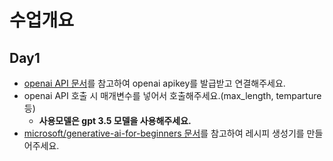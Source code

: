 # 수업개요

## Day1
- [openai API 문서](https://platform.openai.com/docs/api-reference/introduction)를 참고하여 openai apikey를 발급받고 연결해주세요.
- openai API 호출 시 매개변수를 넣어서 호출해주세요.(max_length, temparture 등)
  - **사용모델은 gpt 3.5 모델을 사용해주세요.**
- [microsoft/generative-ai-for-beginners 문서](https://github.com/microsoft/generative-ai-for-beginners/blob/main/06-text-generation-apps/translations/ko/README.md)를 참고하여 레시피 생성기를 만들어주세요.
